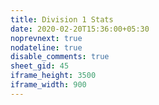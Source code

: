 ```yaml
---
title: Division 1 Stats
date: 2020-02-20T15:36:00+05:30
noprevnext: true
nodateline: true
disable_comments: true
sheet_gid: 45
iframe_height: 3500
iframe_width: 900
---
```

